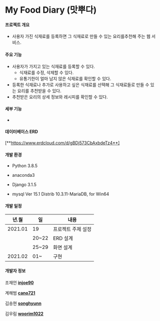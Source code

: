 # My Food Diary (맛뿌다)

#### 프로젝트 개요

* 사용자 가진 식재료를 등록하면 그 식재료로 만들 수 있는 요리를추천해 주는 웹 서비스.



#### 주요 기능

* 사용자가 가지고 있는 식재료를 등록할 수 있다.
  * 식재료를 수정, 삭제할 수 있다.
  * 유통기한이 얼마 남지 않은 식재료를 확인할 수 있다.
* 등록한 식재료나 추가로 사용하고 싶은 식재료를 선택해 그 식재료들로 만들 수 있는 요리를 추천받을 수 있다.
* 추천받은 요리의 상세 정보와 레시피를 확인할 수 있다. 

#### 세부 기능

* 



#### 데이터베이스 ERD

[**https://www.erdcloud.com/d/gBDj573CbAxbdeTz4**]





#### 개발 환경

* Python 3.8.5

* anaconda3

* Django 3.1.5

* mysql Ver 15.1 Distrib 10.3.11-MariaDB, for Win64



#### 개발 일정

| 년.월   | 일    | 내용               |
| ------- | ----- | ------------------ |
| 2021.01 | 19    | 프로젝트 주제 설정 |
|         | 20~22 | ERD 설계           |
|         | 25~29 | 화면 설계          |
| 2021.02 | 01~   | 구현               |



#### 개발자 정보

조재언 [**injoe90**](https://github.com/injoe90)

계해범 [**cano721**](https://github.com/cano721)

김송현 [**songhyunn**](https://github.com/songhyunn)

김우림 [**woorim1022**](https://github.com/woorim1022)

